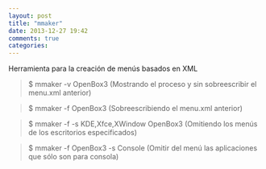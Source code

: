 ```yaml
---
layout: post
title: "mmaker"
date: 2013-12-27 19:42
comments: true
categories: 
---
```

Herramienta para la creación de menús basados en XML 

>$ mmaker -v OpenBox3 (Mostrando el proceso y sin sobreescribir el menu.xml anterior) 

>$ mmaker -f OpenBox3 (Sobreescribiendo el menu.xml anterior) 

>$ mmaker -f  -s KDE,Xfce,XWindow OpenBox3 (Omitiendo los menús de los escritorios especificados)

>$ mmaker -f OpenBox3 -s Console (Omitir del menú las aplicaciones que sólo son para consola)


